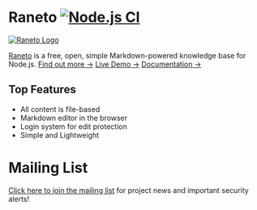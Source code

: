 Raneto [![Node.js CI](https://github.com/ryanlelek/Raneto/actions/workflows/node.js.yml/badge.svg)](https://github.com/ryanlelek/Raneto/actions/workflows/node.js.yml)
======

[![Raneto Logo](https://raw.githubusercontent.com/ryanlelek/Raneto/main/logo/logo_readme.png)](https://raneto.com/)

[Raneto](https://raneto.com) is a free, open, simple Markdown-powered knowledge base for Node.js.
[Find out more &rarr;](https://docs.raneto.com/what-is-raneto)
[Live Demo &rarr;](https://docs.raneto.com/)
[Documentation &rarr;](https://docs.raneto.com/)

Top Features
------------
- All content is file-based
- Markdown editor in the browser
- Login system for edit protection
- Simple and Lightweight

# Mailing List
[Click here to join the mailing list](https://23afbd9f.sibforms.com/serve/MUIFAG1rmxtMH-Y_r96h_E7js7A7nUKcvP1fTNlIvKTMIzh7wD3u9SVbCiBc-Wo9TkSBADb2e3PEvAHWuXPMyUe_dEcdJsUihGQwDBX79nvS9bm3JYqyWOPjxacnexONo5yxNgHtnQKKG3JYtPS1LL1oejZ0rTchHzphtZuEbUJ3Hg6CimV69nbqhGKoNj-sPNhpvjSqgSIv3Zu0) for project news and important security alerts!
